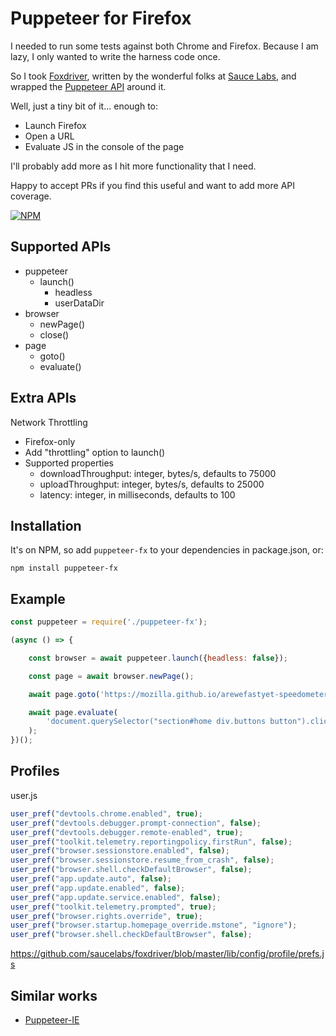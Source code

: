 # Puppeteer for Firefox

I needed to run some tests against both Chrome and Firefox. Because I am lazy, I only wanted to write the harness code once.

So I took [Foxdriver](https://github.com/saucelabs/foxdriver), written by the wonderful folks at [Sauce Labs](https://saucelabs.com/), and wrapped the [Puppeteer API](https://github.com/GoogleChrome/puppeteer/) around it.

Well, just a tiny bit of it... enough to:

* Launch Firefox
* Open a URL
* Evaluate JS in the console of the page

I'll probably add more as I hit more functionality that I need.

Happy to accept PRs if you find this useful and want to add more API coverage.

[![NPM](https://nodei.co/npm/puppeteer-fx.png?downloads=true&downloadRank=true&stars=true)](https://nodei.co/npm/puppeteer-fx/)



## Supported APIs

* puppeteer
  * launch()
    * headless
    * userDataDir
* browser
  * newPage()
  * close()
* page
  * goto()
  * evaluate()



## Extra  APIs

Network Throttling

* Firefox-only
* Add "throttling" option to launch()
* Supported properties
  * downloadThroughput: integer, bytes/s, defaults to 75000
  * uploadThroughput: integer, bytes/s, defaults to 25000
  * latency: integer, in milliseconds, defaults to 100



## Installation

It's on NPM, so add `puppeteer-fx` to your dependencies in package.json, or:

```Shell
npm install puppeteer-fx
```


## Example

```JavaScript
const puppeteer = require('./puppeteer-fx');

(async () => {

    const browser = await puppeteer.launch({headless: false});

    const page = await browser.newPage();

    await page.goto('https://mozilla.github.io/arewefastyet-speedometer/2.0/');

    await page.evaluate(
        'document.querySelector("section#home div.buttons button").click()'
    );
})();
```


## Profiles

user.js

```JavaScript
user_pref("devtools.chrome.enabled", true);
user_pref("devtools.debugger.prompt-connection", false);
user_pref("devtools.debugger.remote-enabled", true);
user_pref("toolkit.telemetry.reportingpolicy.firstRun", false);
user_pref("browser.sessionstore.enabled", false);
user_pref("browser.sessionstore.resume_from_crash", false);
user_pref("browser.shell.checkDefaultBrowser", false);
user_pref("app.update.auto", false);
user_pref("app.update.enabled", false);
user_pref("app.update.service.enabled", false);
user_pref("toolkit.telemetry.prompted", true);
user_pref("browser.rights.override", true);
user_pref("browser.startup.homepage_override.mstone", "ignore");
user_pref("browser.shell.checkDefaultBrowser", false);
```

https://github.com/saucelabs/foxdriver/blob/master/lib/config/profile/prefs.js



## Similar works

 - [Puppeteer-IE](https://techquery.github.io/Puppeteer-IE/)
